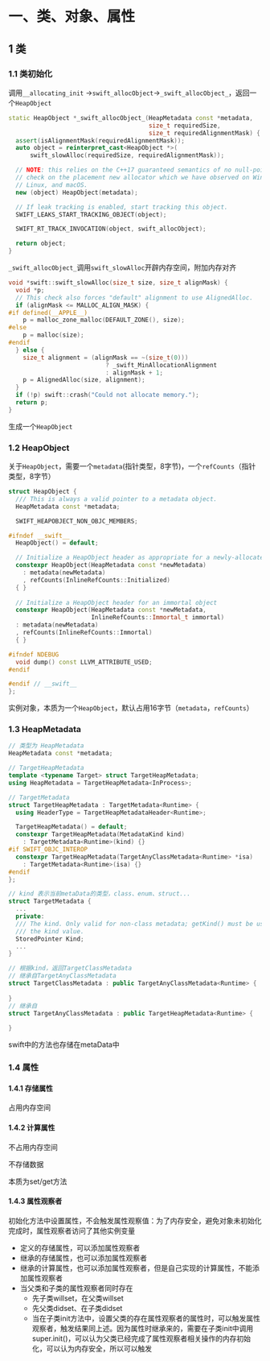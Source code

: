 # 一、类、对象、属性

## 1 类

### 1.1 类初始化

调用`__allocating_init` ->`swift_allocObject`->`_swift_allocObject_`，返回一个`HeapObject`

```cpp
static HeapObject *_swift_allocObject_(HeapMetadata const *metadata,
                                       size_t requiredSize,
                                       size_t requiredAlignmentMask) {
  assert(isAlignmentMask(requiredAlignmentMask));
  auto object = reinterpret_cast<HeapObject *>(
      swift_slowAlloc(requiredSize, requiredAlignmentMask));

  // NOTE: this relies on the C++17 guaranteed semantics of no null-pointer
  // check on the placement new allocator which we have observed on Windows,
  // Linux, and macOS.
  new (object) HeapObject(metadata);

  // If leak tracking is enabled, start tracking this object.
  SWIFT_LEAKS_START_TRACKING_OBJECT(object);

  SWIFT_RT_TRACK_INVOCATION(object, swift_allocObject);

  return object;
}
```

`_swift_allocObject_`调用`swift_slowAlloc`开辟内存空间，附加内存对齐

```cpp
void *swift::swift_slowAlloc(size_t size, size_t alignMask) {
  void *p;
  // This check also forces "default" alignment to use AlignedAlloc.
  if (alignMask <= MALLOC_ALIGN_MASK) {
#if defined(__APPLE__)
    p = malloc_zone_malloc(DEFAULT_ZONE(), size);
#else
    p = malloc(size);
#endif
  } else {
    size_t alignment = (alignMask == ~(size_t(0)))
                           ? _swift_MinAllocationAlignment
                           : alignMask + 1;
    p = AlignedAlloc(size, alignment);
  }
  if (!p) swift::crash("Could not allocate memory.");
  return p;
}
```

生成一个`HeapObject`

### 1.2 HeapObject

关于`HeapObject`，需要一个`metadata`(指针类型，8字节)，一个`refCounts`（指针类型，8字节）

```cpp
struct HeapObject {
  /// This is always a valid pointer to a metadata object.
  HeapMetadata const *metadata;

  SWIFT_HEAPOBJECT_NON_OBJC_MEMBERS;

#ifndef __swift__
  HeapObject() = default;

  // Initialize a HeapObject header as appropriate for a newly-allocated object.
  constexpr HeapObject(HeapMetadata const *newMetadata) 
    : metadata(newMetadata)
    , refCounts(InlineRefCounts::Initialized)
  { }
  
  // Initialize a HeapObject header for an immortal object
  constexpr HeapObject(HeapMetadata const *newMetadata,
                       InlineRefCounts::Immortal_t immortal)
  : metadata(newMetadata)
  , refCounts(InlineRefCounts::Immortal)
  { }

#ifndef NDEBUG
  void dump() const LLVM_ATTRIBUTE_USED;
#endif

#endif // __swift__
};
```

实例对象，本质为一个`HeapObject`，默认占用16字节（`metadata`，`refCounts`）

### 1.3 HeapMetadata

```cpp
// 类型为 HeapMetadata
HeapMetadata const *metadata;

// TargetHeapMetadata
template <typename Target> struct TargetHeapMetadata;
using HeapMetadata = TargetHeapMetadata<InProcess>;

// TargetMetadata
struct TargetHeapMetadata : TargetMetadata<Runtime> {
  using HeaderType = TargetHeapMetadataHeader<Runtime>;

  TargetHeapMetadata() = default;
  constexpr TargetHeapMetadata(MetadataKind kind)
    : TargetMetadata<Runtime>(kind) {}
#if SWIFT_OBJC_INTEROP
  constexpr TargetHeapMetadata(TargetAnyClassMetadata<Runtime> *isa)
    : TargetMetadata<Runtime>(isa) {}
#endif
};

// kind 表示当前metaData的类型，class、enum、struct...
struct TargetMetadata {
  ...
  private:
  /// The kind. Only valid for non-class metadata; getKind() must be used to get
  /// the kind value.
  StoredPointer Kind;
  ...
}

// 根据kind，返回TargetClassMetadata
// 继承自TargetAnyClassMetadata
struct TargetClassMetadata : public TargetAnyClassMetadata<Runtime> {
  
}
// 继承自
struct TargetAnyClassMetadata : public TargetHeapMetadata<Runtime> {
  
}


```

swift中的方法也存储在metaData中

### 1.4 属性

#### 1.4.1 存储属性

占用内存空间

#### 1.4.2 计算属性

不占用内存空间

不存储数据

本质为set/get方法

#### 1.4.3 属性观察者

初始化方法中设置属性，不会触发属性观察值：为了内存安全，避免对象未初始化完成时，属性观察者访问了其他实例变量

* 定义的存储属性，可以添加属性观察者
* 继承的存储属性，也可以添加属性观察者
* 继承的计算属性，也可以添加属性观察者，但是自己实现的计算属性，不能添加属性观察者
* 当父类和子类的属性观察者同时存在
  * 先子类willset，在父类willset
  * 先父类didset、在子类didset
  * 当在子类init方法中，设置父类的存在属性观察者的属性时，可以触发属性观察者，触发结果同上述。因为属性时继承来的，需要在子类init中调用super.init()，可以认为父类已经完成了属性观察者相关操作的内存初始化，可以认为内存安全，所以可以触发